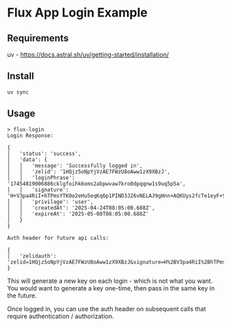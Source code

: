 # Flux App Login Example

## Requirements

uv - https://docs.astral.sh/uv/getting-started/installation/

## Install

```bash
uv sync
```

## Usage

```
> flux-login
Login Response:

{
│   'status': 'success',
│   'data': {
│   │   'message': 'Successfully logged in',
│   │   'zelid': '1HQjz5oNpYjVzAE7FWzU8oAww1zX9XBzJ',
│   │   'loginPhrase': '17454819006886cklgfoihk6oms2abpwvaw7kro0dpqqnw1s9uq5p5a',
│   │   'signature': 'H+V3pa4RiI+hTPmsYTK0o2eHu5eqKq6p1PIND3J26vNELAJ9gHnn+AQKUys2fcTe1eyF+SAlP20RBpwVYfZkuK4=',
│   │   'privilage': 'user',
│   │   'createdAt': '2025-04-24T08:05:00.688Z',
│   │   'expireAt': '2025-05-08T08:05:00.688Z'
│   }
}

Auth header for future api calls:

{
│   'zelidauth': 'zelid=1HQjz5oNpYjVzAE7FWzU8oAww1zX9XBzJ&signature=H%2BV3pa4RiI%2BhTPmsYTK0o2eHu5eqKq6p1PIND3J26vNELAJ9gHnn%2BAQKUys2fcTe1eyF%2BSAlP20RBpwVYfZkuK4%3D&loginPhrase=17454819006886cklgfoihk6oms2abpwvaw7kro0dpqqnw1s9uq5p5a'
}
```

This will generate a new key on each login - which is not what you want. You would want to generate a key one-time, then pass in the same key in the future.

Once logged in, you can use the auth header on subsequent calls that require authentication / authorization.
